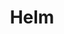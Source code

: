 ---
docType: "Chapter"
title: "Helm"
description: "Application management"
courseTitle: "Helm"
weight: 3
banner: "/98e16360-a366-4b78-8e0a-031da07fdacb/images/helm.png"
---